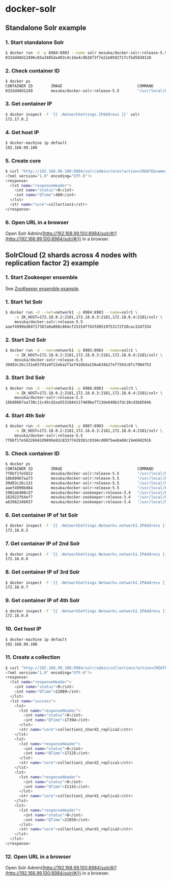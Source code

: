# docker-solr

## Standalone Solr example

### 1. Start standalone Solr

```sh
$ docker run -d -p 8984:8983 --name solr mosuka/docker-solr:release-5.5
032dd48d12496c65a3405da483c4c16e4c9b26f3f7e22e0592717cfbd5830110
```

### 2. Check container ID

```sh
$ docker ps
CONTAINER ID        IMAGE                                 COMMAND                  CREATED             STATUS              PORTS                                         NAMES
032dd48d1249        mosuka/docker-solr:release-5.5        "/usr/local/bin/docke"   15 seconds ago      Up 14 seconds       0.0.0.0:8984->8983/tcp                       solr
```

### 3. Get container IP

```sh
$ docker inspect -f '{{ .NetworkSettings.IPAddress }}' solr
172.17.0.2
```

### 4. Get host IP

```sh
$ docker-machine ip default
192.168.99.100
```

### 5. Create core

```sh
$ curl "http://192.168.99.100:8984/solr/admin/cores?action=CREATE&name=collection1&configSet=data_driven_schema_configs&dataDir=data"
<?xml version="1.0" encoding="UTF-8"?>
<response>
  <lst name="responseHeader">
    <int name="status">0</int>
    <int name="QTime">489</int>
  </lst>
  <str name="core">collection1</str>
</response>
```

### 6. Open URL in a browser

Open Solr Admin([http://192.168.99.100:8984/solr/#/](http://192.168.99.100:8984/solr/#/)) in a browser.



## SolrCloud (2 shards across 4 nodes with replication factor 2) example

### 1. Start Zookeeper ensemble

See [ZooKeeper ensemble example](https://hub.docker.com/r/mosuka/docker-zookeeper/).

### 1. Start 1st Solr

```sh
$ docker run -d --net=network1 -p 8984:8983 --name=solr1 \
    -e ZK_HOST=172.18.0.2:2181,172.18.0.3:2181,172.18.0.4:2181/solr \
    mosuka/docker-solr:release-5.5
aaef4999bd84f17387a0a868c864cf25154f743fd0519753172f20cac32d7334
```

### 2. Start 2nd Solr

```sh
$ docker run -d --net=network1 -p 8985:8983 --name=solr2 \
    -e ZK_HOST=172.18.0.2:2181,172.18.0.3:2181,172.18.0.4:2181/solr \
    mosuka/docker-solr:release-5.5
30d83c26c131e65791a9f22eba2f1e7410bda156a634b27ef7593c07c7904753
```

### 3. Start 3rd Solr

```sh
$ docker run -d --net=network1 -p 8986:8983 --name=solr3 \
    -e ZK_HOST=172.18.0.2:2181,172.18.0.3:2181,172.18.0.4:2181/solr \
    mosuka/docker-solr:release-5.5
18b80967aa730c11c49cd2ea5531044117469be7713de640b1fdc10cd3b8584b
```

### 4. Start 4th Solr

```sh
$ docker run -d --net=network1 -p 8987:8983 --name=solr4 \
    -e ZK_HOST=172.18.0.2:2181,172.18.0.3:2181,172.18.0.4:2181/solr \
    mosuka/docker-solr:release-5.5
7f6bf1fe58226942d9899a92c83377429381c93d4cd0075ee8a60c19e69d291b
```

### 5. Check container ID

```sh
$ docker ps
CONTAINER ID        IMAGE                                 COMMAND                  CREATED              STATUS              PORTS                                         NAMES
7f6bf1fe5822        mosuka/docker-solr:release-5.5        "/usr/local/bin/docke"   42 seconds ago       Up 41 seconds       7983/tcp, 0.0.0.0:8986->8983/tcp             solr4
18b80967aa73        mosuka/docker-solr:release-5.5        "/usr/local/bin/docke"   53 seconds ago       Up 52 seconds       7983/tcp, 0.0.0.0:8986->8983/tcp             solr3
30d83c26c131        mosuka/docker-solr:release-5.5        "/usr/local/bin/docke"   About a minute ago   Up About a minute   7983/tcp, 0.0.0.0:8985->8983/tcp             solr2
aaef4999bd84        mosuka/docker-solr:release-5.5        "/usr/local/bin/docke"   2 minutes ago        Up 2 minutes        7983/tcp, 0.0.0.0:8984->8983/tcp             solr1
1902ab480c57        mosuka/docker-zookeeper:release-3.4   "/usr/local/bin/docke"   15 hours ago         Up 15 hours         2888/tcp, 3888/tcp, 0.0.0.0:2184->2181/tcp   zookeeper3
182022f64ef7        mosuka/docker-zookeeper:release-3.4   "/usr/local/bin/docke"   15 hours ago         Up 15 hours         2888/tcp, 3888/tcp, 0.0.0.0:2183->2181/tcp   zookeeper2
a63962346037        mosuka/docker-zookeeper:release-3.4   "/usr/local/bin/docke"   15 hours ago         Up 15 hours         2888/tcp, 3888/tcp, 0.0.0.0:2182->2181/tcp   zookeeper1
```

### 6. Get container IP of 1st Solr

```sh
$ docker inspect -f '{{ .NetworkSettings.Networks.network1.IPAddress }}' solr1
172.18.0.5
```

### 7. Get container IP of 2nd Solr

```sh
$ docker inspect -f '{{ .NetworkSettings.Networks.network1.IPAddress }}' solr2
172.18.0.6
```

### 8. Get container IP of 3rd Solr

```sh
$ docker inspect -f '{{ .NetworkSettings.Networks.network1.IPAddress }}' solr3
172.18.0.7
```

### 9. Get container IP of 4th Solr

```sh
$ docker inspect -f '{{ .NetworkSettings.Networks.network1.IPAddress }}' solr4
172.18.0.8
```

### 10. Get host IP

```sh
$ docker-machine ip default
192.168.99.100
```

### 11. Create a collection

```sh
$ curl "http://192.168.99.100:8984/solr/admin/collections?action=CREATE&name=collection1&numShards=2&replicationFactor=2&maxShardsPerNode=1&createNodeSet=172.18.0.5:8983_solr,172.18.0.6:8983_solr,172.18.0.7:8983_solr,172.18.0.8:8983_solr&collection.configName=data_driven_schema_configs"
<?xml version="1.0" encoding="UTF-8"?>
<response>
  <lst name="responseHeader">
    <int name="status">0</int>
    <int name="QTime">22889</int>
  </lst>
  <lst name="success">
    <lst>
      <lst name="responseHeader">
        <int name="status">0</int>
        <int name="QTime">17394</int>
      </lst>
      <str name="core">collection1_shard2_replica2</str>
    </lst>
    <lst>
      <lst name="responseHeader">
        <int name="status">0</int>
        <int name="QTime">17125</int>
      </lst>
      <str name="core">collection1_shard2_replica1</str>
    </lst>
    <lst>
      <lst name="responseHeader">
        <int name="status">0</int>
        <int name="QTime">21141</int>
      </lst>
      <str name="core">collection1_shard1_replica1</str>
    </lst>
    <lst>
      <lst name="responseHeader">
        <int name="status">0</int>
        <int name="QTime">21859</int>
      </lst>
      <str name="core">collection1_shard1_replica2</str>
    </lst>
  </lst>
</response>
```

### 12. Open URL in a browser

Open Solr Admin([http://192.168.99.100:8984/solr/#/](http://192.168.99.100:8984/solr/#/)) in a browser.
